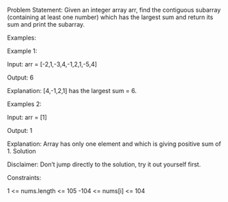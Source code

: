 Problem Statement: Given an integer array arr, find the contiguous subarray (containing at least one number) which
has the largest sum and return its sum and print the subarray.

Examples:

Example 1:

Input: arr = [-2,1,-3,4,-1,2,1,-5,4] 

Output: 6 

Explanation: [4,-1,2,1] has the largest sum = 6. 

Examples 2: 

Input: arr = [1] 

Output: 1 

Explanation: Array has only one element and which is giving positive sum of 1. 
Solution 

Disclaimer: Don’t jump directly to the solution, try it out yourself first. 


Constraints:

1 <= nums.length <= 105
-104 <= nums[i] <= 104
